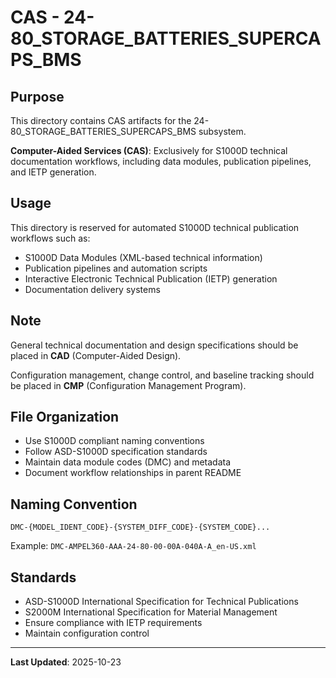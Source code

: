 # CAS - 24-80_STORAGE_BATTERIES_SUPERCAPS_BMS

## Purpose

This directory contains CAS artifacts for the 24-80_STORAGE_BATTERIES_SUPERCAPS_BMS subsystem.

**Computer-Aided Services (CAS)**: Exclusively for S1000D technical documentation workflows, including data modules, publication pipelines, and IETP generation.

## Usage

This directory is reserved for automated S1000D technical publication workflows such as:
- S1000D Data Modules (XML-based technical information)
- Publication pipelines and automation scripts
- Interactive Electronic Technical Publication (IETP) generation
- Documentation delivery systems

## Note

General technical documentation and design specifications should be placed in **CAD** (Computer-Aided Design).

Configuration management, change control, and baseline tracking should be placed in **CMP** (Configuration Management Program).

## File Organization

- Use S1000D compliant naming conventions
- Follow ASD-S1000D specification standards
- Maintain data module codes (DMC) and metadata
- Document workflow relationships in parent README

## Naming Convention

```
DMC-{MODEL_IDENT_CODE}-{SYSTEM_DIFF_CODE}-{SYSTEM_CODE}...
```

Example: `DMC-AMPEL360-AAA-24-80-00-00A-040A-A_en-US.xml`

## Standards

- ASD-S1000D International Specification for Technical Publications
- S2000M International Specification for Material Management
- Ensure compliance with IETP requirements
- Maintain configuration control

---

**Last Updated**: 2025-10-23
